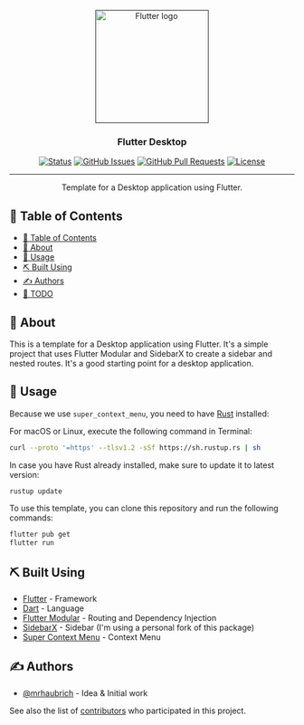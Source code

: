 <p align="center">
  <a href="" rel="noopener">
 <img width=200px src="https://storage.googleapis.com/cms-storage-bucket/4cdf1c5482cd30174cfe.png"
  alt="Flutter logo"></a>
</p>

<h3 align="center">Flutter Desktop</h3>

<div align="center">

[![Status](https://img.shields.io/badge/status-active-success.svg)]()
[![GitHub Issues](https://img.shields.io/github/issues/mrhaubrich/flutter_desktop_template.svg)](https://github.com/mrhaubrich/flutter_desktop_template/issues)
[![GitHub Pull Requests](https://img.shields.io/github/issues-pr/mrhaubrich/flutter_desktop_template.svg)](https://github.com/mrhaubrich/flutter_desktop_template/pulls)
[![License](https://img.shields.io/badge/license-MIT-blue.svg)](/LICENSE)

</div>

---

<p align="center"> Template for a Desktop application using Flutter.
    <br> 
</p>

## 📝 Table of Contents

- [📝 Table of Contents](#-table-of-contents)
- [🧐 About ](#-about-)
- [🎈 Usage ](#-usage-)
- [⛏️ Built Using ](#️-built-using-)
- [✍️ Authors ](#️-authors-)
- [📝 TODO ][todoReference]

## 🧐 About <a name = "about"></a>

This is a template for a Desktop application using Flutter. It's a simple project that uses Flutter Modular and SidebarX to create a sidebar and nested routes. It's a good starting point for a desktop application.

## 🎈 Usage <a name="usage"></a>

Because we use `super_context_menu`, you need to have [Rust](https://rustup.rs/) installed:

For macOS or Linux, execute the following command in Terminal:
```bash
curl --proto '=https' --tlsv1.2 -sSf https://sh.rustup.rs | sh
```

In case you have Rust already installed, make sure to update it to latest version:
```bash
rustup update
```

To use this template, you can clone this repository and run the following commands:

```bash
flutter pub get
flutter run
```

## ⛏️ Built Using <a name = "built_using"></a>

- [Flutter](https://flutter.dev/) - Framework
- [Dart](https://dart.dev/) - Language
- [Flutter Modular](https://pub.dev/packages/flutter_modular) - Routing and Dependency Injection
- [SidebarX](https://pub.dev/packages/sidebar) - Sidebar (I'm using a personal fork of this package)
- [Super Context Menu](https://pub.dev/packages/super_context_menu) - Context Menu

## ✍️ Authors <a name = "authors"></a>

- [@mrhaubrich](https://github.com/mrhaubrich) - Idea & Initial work

See also the list of [contributors](https://github.com/mrhaubrich/flutter_desktop_template/contributors) who participated in this project.

[todoReference]: TODO.md